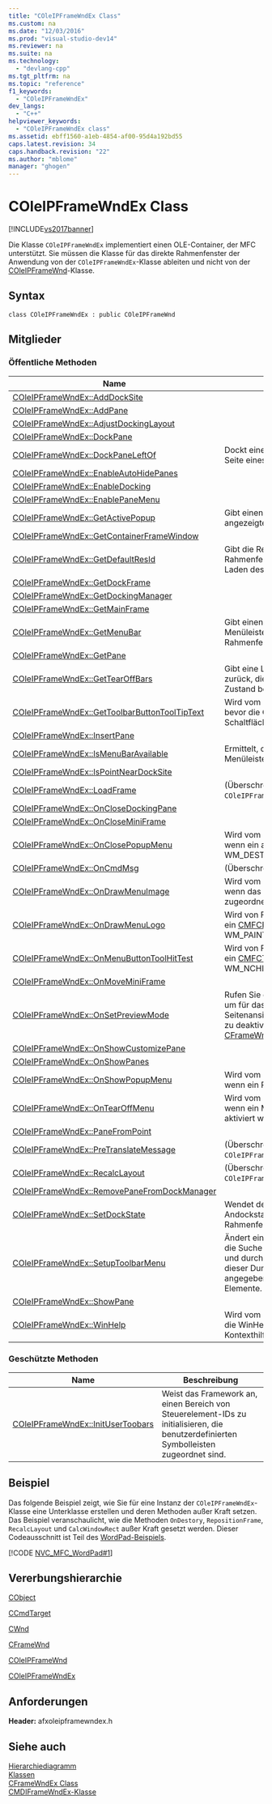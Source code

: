 ```yaml
---
title: "COleIPFrameWndEx Class"
ms.custom: na
ms.date: "12/03/2016"
ms.prod: "visual-studio-dev14"
ms.reviewer: na
ms.suite: na
ms.technology: 
  - "devlang-cpp"
ms.tgt_pltfrm: na
ms.topic: "reference"
f1_keywords: 
  - "COleIPFrameWndEx"
dev_langs: 
  - "C++"
helpviewer_keywords: 
  - "COleIPFrameWndEx class"
ms.assetid: ebff1560-a1eb-4854-af00-95d4a192bd55
caps.latest.revision: 34
caps.handback.revision: "22"
ms.author: "mblome"
manager: "ghogen"
---
```

# COleIPFrameWndEx Class
[!INCLUDE[vs2017banner](../../assembler/inline/includes/vs2017banner.md)]

Die Klasse `COleIPFrameWndEx` implementiert einen OLE\-Container, der MFC unterstützt. Sie müssen die Klasse für das direkte Rahmenfenster der Anwendung von der `COleIPFrameWndEx`\-Klasse ableiten und nicht von der [COleIPFrameWnd](../../mfc/reference/coleipframewnd-class.md)\-Klasse.  
  
## Syntax  
  
```  
class COleIPFrameWndEx : public COleIPFrameWnd  
```  
  
## Mitglieder  
  
### Öffentliche Methoden  
  
|Name|Beschreibung|  
|----------|------------------|  
|[COleIPFrameWndEx::AddDockSite](../Topic/COleIPFrameWndEx::AddDockSite.md)||  
|[COleIPFrameWndEx::AddPane](../Topic/COleIPFrameWndEx::AddPane.md)||  
|[COleIPFrameWndEx::AdjustDockingLayout](../Topic/COleIPFrameWndEx::AdjustDockingLayout.md)||  
|[COleIPFrameWndEx::DockPane](../Topic/COleIPFrameWndEx::DockPane.md)||  
|[COleIPFrameWndEx::DockPaneLeftOf](../Topic/COleIPFrameWndEx::DockPaneLeftOf.md)|Dockt einen Bereich auf der linken Seite eines anderen Bereichs an.|  
|[COleIPFrameWndEx::EnableAutoHidePanes](../Topic/COleIPFrameWndEx::EnableAutoHidePanes.md)||  
|[COleIPFrameWndEx::EnableDocking](../Topic/COleIPFrameWndEx::EnableDocking.md)||  
|[COleIPFrameWndEx::EnablePaneMenu](../Topic/COleIPFrameWndEx::EnablePaneMenu.md)||  
|[COleIPFrameWndEx::GetActivePopup](../Topic/COleIPFrameWndEx::GetActivePopup.md)|Gibt einen Zeiger auf das aktuell angezeigte Popupmenü zurück.|  
|[COleIPFrameWndEx::GetContainerFrameWindow](../Topic/COleIPFrameWndEx::GetContainerFrameWindow.md)||  
|[COleIPFrameWndEx::GetDefaultResId](../Topic/COleIPFrameWndEx::GetDefaultResId.md)|Gibt die Ressourcen\-ID des Rahmenfensters zurück, die Sie beim Laden des Fensters angegeben haben.|  
|[COleIPFrameWndEx::GetDockFrame](../Topic/COleIPFrameWndEx::GetDockFrame.md)||  
|[COleIPFrameWndEx::GetDockingManager](../Topic/COleIPFrameWndEx::GetDockingManager.md)||  
|[COleIPFrameWndEx::GetMainFrame](../Topic/COleIPFrameWndEx::GetMainFrame.md)||  
|[COleIPFrameWndEx::GetMenuBar](../Topic/COleIPFrameWndEx::GetMenuBar.md)|Gibt einen Zeiger auf das Menüleistenobjekt zurück, das an das Rahmenfenster angefügt ist.|  
|[COleIPFrameWndEx::GetPane](../Topic/COleIPFrameWndEx::GetPane.md)||  
|[COleIPFrameWndEx::GetTearOffBars](../Topic/COleIPFrameWndEx::GetTearOffBars.md)|Gibt eine Liste von Bereichsobjekten zurück, die sich in einem abtrennbaren Zustand befinden.|  
|[COleIPFrameWndEx::GetToolbarButtonToolTipText](../Topic/COleIPFrameWndEx::GetToolbarButtonToolTipText.md)|Wird vom Framework aufgerufen, bevor die QuickInfo für die Schaltfläche angezeigt wird.|  
|[COleIPFrameWndEx::InsertPane](../Topic/COleIPFrameWndEx::InsertPane.md)||  
|[COleIPFrameWndEx::IsMenuBarAvailable](../Topic/COleIPFrameWndEx::IsMenuBarAvailable.md)|Ermittelt, ob der Zeiger auf das Menüleistenobjekt nicht `NULL` ist.|  
|[COleIPFrameWndEx::IsPointNearDockSite](../Topic/COleIPFrameWndEx::IsPointNearDockSite.md)||  
|[COleIPFrameWndEx::LoadFrame](../Topic/COleIPFrameWndEx::LoadFrame.md)|\(Überschreibt `COleIPFrameWnd::LoadFrame`.\)|  
|[COleIPFrameWndEx::OnCloseDockingPane](../Topic/COleIPFrameWndEx::OnCloseDockingPane.md)||  
|[COleIPFrameWndEx::OnCloseMiniFrame](../Topic/COleIPFrameWndEx::OnCloseMiniFrame.md)||  
|[COleIPFrameWndEx::OnClosePopupMenu](../Topic/COleIPFrameWndEx::OnClosePopupMenu.md)|Wird vom Framework aufgerufen, wenn ein aktives Popupmenü eine WM\_DESTROY\-Meldung verarbeitet.|  
|[COleIPFrameWndEx::OnCmdMsg](../Topic/COleIPFrameWndEx::OnCmdMsg.md)|\(Überschreibt `CFrameWnd::OnCmdMsg`.\)|  
|[COleIPFrameWndEx::OnDrawMenuImage](../Topic/COleIPFrameWndEx::OnDrawMenuImage.md)|Wird vom Framework aufgerufen, wenn das einem Menüelement zugeordnete Bild gezeichnet wird.|  
|[COleIPFrameWndEx::OnDrawMenuLogo](../Topic/COleIPFrameWndEx::OnDrawMenuLogo.md)|Wird von Framework aufgerufen, wenn ein [CMFCPopupMenu](../../mfc/reference/cmfcpopupmenu-class.md)\-Objekt eine WM\_PAINT\-Meldung verarbeitet.|  
|[COleIPFrameWndEx::OnMenuButtonToolHitTest](../Topic/COleIPFrameWndEx::OnMenuButtonToolHitTest.md)|Wird von Framework aufgerufen, wenn ein [CMFCToolBarButton](../../mfc/reference/cmfctoolbarbutton-class.md)\-Objekt eine WM\_NCHITTEST\-Meldung verarbeitet.|  
|[COleIPFrameWndEx::OnMoveMiniFrame](../Topic/COleIPFrameWndEx::OnMoveMiniFrame.md)||  
|[COleIPFrameWndEx::OnSetPreviewMode](../Topic/COleIPFrameWndEx::OnSetPreviewMode.md)|Rufen Sie diese Memberfunktion auf, um für das Hauptrahmenfenster den Seitenansichtmodus zu aktivieren oder zu deaktivieren. \(Überschreibt [CFrameWnd::OnSetPreviewMode](../Topic/CFrameWnd::OnSetPreviewMode.md).\)|  
|[COleIPFrameWndEx::OnShowCustomizePane](../Topic/COleIPFrameWndEx::OnShowCustomizePane.md)||  
|[COleIPFrameWndEx::OnShowPanes](../Topic/COleIPFrameWndEx::OnShowPanes.md)||  
|[COleIPFrameWndEx::OnShowPopupMenu](../Topic/COleIPFrameWndEx::OnShowPopupMenu.md)|Wird vom Framework aufgerufen, wenn ein Popupmenü aktiviert wird.|  
|[COleIPFrameWndEx::OnTearOffMenu](../Topic/COleIPFrameWndEx::OnTearOffMenu.md)|Wird vom Framework aufgerufen, wenn ein Menü mit abtrennbarer Leiste aktiviert wird.|  
|[COleIPFrameWndEx::PaneFromPoint](../Topic/COleIPFrameWndEx::PaneFromPoint.md)||  
|[COleIPFrameWndEx::PreTranslateMessage](../Topic/COleIPFrameWndEx::PreTranslateMessage.md)|\(Überschreibt `COleIPFrameWnd::PreTranslateMessage`.\)|  
|[COleIPFrameWndEx::RecalcLayout](../Topic/COleIPFrameWndEx::RecalcLayout.md)|\(Überschreibt `COleIPFrameWnd::RecalcLayout`.\)|  
|[COleIPFrameWndEx::RemovePaneFromDockManager](../Topic/COleIPFrameWndEx::RemovePaneFromDockManager.md)||  
|[COleIPFrameWndEx::SetDockState](../Topic/COleIPFrameWndEx::SetDockState.md)|Wendet den angegebenen Andockstatus auf Bereiche an, die zum Rahmenfenster gehören.|  
|[COleIPFrameWndEx::SetupToolbarMenu](../Topic/COleIPFrameWndEx::SetupToolbarMenu.md)|Ändert ein Symbolleistenobjekt durch die Suche nach Dummy\-Elementen und durch das anschließende Ersetzen dieser Dummy\-Elemente durch die angegebenen benutzerdefinierten Elemente.|  
|[COleIPFrameWndEx::ShowPane](../Topic/COleIPFrameWndEx::ShowPane.md)||  
|[COleIPFrameWndEx::WinHelp](../Topic/COleIPFrameWndEx::WinHelp.md)|Wird vom Framework aufgerufen, um die WinHelp\-Anwendung oder die Kontexthilfe zu initiieren.|  
  
### Geschützte Methoden  
  
|Name|Beschreibung|  
|----------|------------------|  
|[COleIPFrameWndEx::InitUserToobars](../Topic/COleIPFrameWndEx::InitUserToobars.md)|Weist das Framework an, einen Bereich von Steuerelement\-IDs zu initialisieren, die benutzerdefinierten Symbolleisten zugeordnet sind.|  
  
## Beispiel  
 Das folgende Beispiel zeigt, wie Sie für eine Instanz der `COleIPFrameWndEx`\-Klasse eine Unterklasse erstellen und deren Methoden außer Kraft setzen. Das Beispiel veranschaulicht, wie die Methoden `OnDestory`, `RepositionFrame`, `RecalcLayout` und `CalcWindowRect` außer Kraft gesetzt werden. Dieser Codeausschnitt ist Teil des [WordPad\-Beispiels](../../top/visual-cpp-samples.md).  
  
 [!CODE [NVC_MFC_WordPad#1](../CodeSnippet/VS_Snippets_Misc/NVC_MFC_WordPad#1)]  
  
## Vererbungshierarchie  
 [CObject](../../mfc/reference/cobject-class.md)  
  
 [CCmdTarget](../../mfc/reference/ccmdtarget-class.md)  
  
 [CWnd](../../mfc/reference/cwnd-class.md)  
  
 [CFrameWnd](../../mfc/reference/cframewnd-class.md)  
  
 [COleIPFrameWnd](../../mfc/reference/coleipframewnd-class.md)  
  
 [COleIPFrameWndEx](../../mfc/reference/coleipframewndex-class.md)  
  
## Anforderungen  
 **Header:** afxoleipframewndex.h  
  
## Siehe auch  
 [Hierarchiediagramm](../../mfc/hierarchy-chart.md)   
 [Klassen](../../mfc/reference/mfc-classes.md)   
 [CFrameWndEx Class](../../mfc/reference/cframewndex-class.md)   
 [CMDIFrameWndEx\-Klasse](../../mfc/reference/cmdiframewndex-class.md)